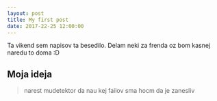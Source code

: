 ```yaml
---
layout: post
title: My first post
date: 2017-22-25 12:00:00
---
```


Ta vikend sem napisov ta besedilo. Delam neki za frenda oz bom kasnej naredu to doma :D

## Moja ideja
>narest mudetektor da nau kej failov sma hocm da je zanesliv
